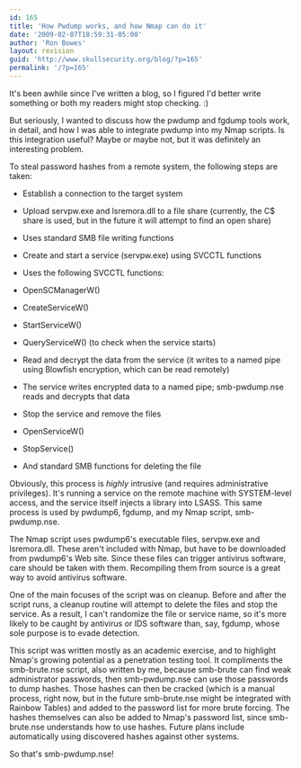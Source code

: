 ```yaml
---
id: 165
title: 'How Pwdump works, and how Nmap can do it'
date: '2009-02-07T18:59:31-05:00'
author: 'Ron Bowes'
layout: revision
guid: 'http://www.skullsecurity.org/blog/?p=165'
permalink: '/?p=165'
---
```


It's been awhile since I've written a blog, so I figured I'd better write something or both my readers might stop checking. :)

But seriously, I wanted to discuss how the pwdump and fgdump tools work, in detail, and how I was able to integrate pwdump into my Nmap scripts. Is this integration useful? Maybe or maybe not, but it was definitely an interesting problem.

To steal password hashes from a remote system, the following steps are taken:

- Establish a connection to the target system
- Upload servpw.exe and lsremora.dll to a file share (currently, the C$ share is used, but in the future it will attempt to find an open share)
- Uses standard SMB file writing functions

- Create and start a service (servpw.exe) using SVCCTL functions
- Uses the following SVCCTL functions:
- OpenSCManagerW()
- CreateServiceW()
- StartServiceW()
- QueryServiceW() (to check when the service starts)

- Read and decrypt the data from the service (it writes to a named pipe using Blowfish encryption, which can be read remotely)
- The service writes encrypted data to a named pipe; smb-pwdump.nse reads and decrypts that data

- Stop the service and remove the files
- OpenServiceW()
- StopService()
- And standard SMB functions for deleting the file


Obviously, this process is *highly* intrusive (and requires administrative privileges). It's running a service on the remote machine with SYSTEM-level access, and the service itself injects a library into LSASS. This same process is used by pwdump6, fgdump, and my Nmap script, smb-pwdump.nse.

The Nmap script uses pwdump6's executable files, servpw.exe and lsremora.dll. These aren't included with Nmap, but have to be downloaded from pwdump6's Web site. Since these files can trigger antivirus software, care should be taken with them. Recompiling them from source is a great way to avoid antivirus software.

One of the main focuses of the script was on cleanup. Before and after the script runs, a cleanup routine will attempt to delete the files and stop the service. As a result, I can't randomize the file or service name, so it's more likely to be caught by antivirus or IDS software than, say, fgdump, whose sole purpose is to evade detection.

This script was written mostly as an academic exercise, and to highlight Nmap's growing potential as a penetration testing tool. It compliments the smb-brute.nse script, also written by me, because smb-brute can find weak administrator passwords, then smb-pwdump.nse can use those passwords to dump hashes. Those hashes can then be cracked (which is a manual process, right now, but in the future smb-brute.nse might be integrated with Rainbow Tables) and added to the password list for more brute forcing. The hashes themselves can also be added to Nmap's password list, since smb-brute.nse understands how to use hashes. Future plans include automatically using discovered hashes against other systems.

So that's smb-pwdump.nse!